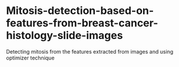 # Mitosis-detection-based-on-features-from-breast-cancer-histology-slide-images
 Detecting mitosis from the features extracted from images and using optimizer technique
